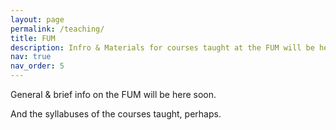 ```yaml
---
layout: page
permalink: /teaching/
title: FUM
description: Infro & Materials for courses taught at the FUM will be here soon.
nav: true
nav_order: 5
---
```


General & brief info on the FUM will be here soon.

And the syllabuses of the courses taught, perhaps.
